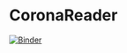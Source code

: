 # CoronaReader

[![Binder](https://mybinder.org/badge_logo.svg)](https://mybinder.org/v2/gh/ndlopes-github/CoronaReader/master?filepath=CoronaReader.ipynb)